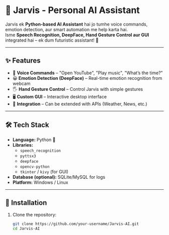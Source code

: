 # 🤖 Jarvis - Personal AI Assistant

Jarvis ek **Python-based AI Assistant** hai jo tumhe voice commands, emotion detection, aur smart automation me help karta hai.  
Isme **Speech Recognition, DeepFace, Hand Gesture Control aur GUI** integrated hai – ek dum futuristic assistant! 🚀

---

## ✨ Features
- 🎤 **Voice Commands** – "Open YouTube", "Play music", "What’s the time?"  
- 😀 **Emotion Detection (DeepFace)** – Real-time emotion recognition from webcam  
- 🖐️ **Hand Gesture Control** – Control Jarvis with simple gestures  
- 🖥️ **Custom GUI** – Interactive desktop interface  
- 🔗 **Integration** – Can be extended with APIs (Weather, News, etc.)  

---

## 🛠️ Tech Stack
- **Language:** Python 🐍  
- **Libraries:**  
  - `speech_recognition`  
  - `pyttsx3`  
  - `deepface`  
  - `opencv-python`  
  - `tkinter` / `kivy` (for GUI)  
- **Database (optional):** SQLite/MySQL for logs  
- **Platform:** Windows / Linux  

---

## 🚀 Installation
1. Clone the repository:
   ```bash
   git clone https://github.com/your-username/Jarvis-AI.git
   cd Jarvis-AI


